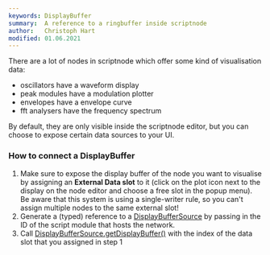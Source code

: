 ```yaml
---
keywords: DisplayBuffer
summary:  A reference to a ringbuffer inside scriptnode
author:   Christoph Hart
modified: 01.06.2021
---
```

  
There are a lot of nodes in scriptnode which offer some kind of visualisation data:

- oscillators have a waveform display
- peak modules have a modulation plotter
- envelopes have a envelope curve
- fft analysers have the frequency spectrum

By default, they are only visible inside the scriptnode editor, but you can choose to expose certain data sources to your UI. 

### How to connect a DisplayBuffer

1. Make sure to expose the display buffer of the node you want to visualise by assigning an **External Data slot** to it (click on the plot icon next to the display on the node editor and choose a free slot in the popup menu). Be aware that this system is using a single-writer rule, so you can't assign multiple nodes to the same external slot!
2. Generate a (typed) reference to a [DisplayBufferSource](/scripting/scripting-api/displaybuffersource) by passing in the ID of the script module that hosts the network.
3. Call [DisplayBufferSource.getDisplayBuffer()](/scripting/scripting-api/displaybuffersource#getdisplaybuffer) with the index of the data slot that you assigned in step 1

